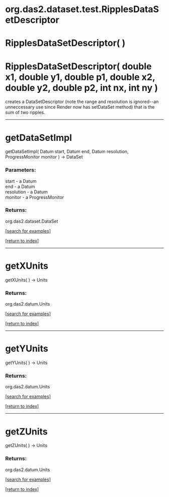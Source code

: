 # org.das2.dataset.test.RipplesDataSetDescriptor



# RipplesDataSetDescriptor( )


# RipplesDataSetDescriptor( double x1, double y1, double p1, double x2, double y2, double p2, int nx, int ny )
creates a DataSetDescriptor (note the range and resolution is ignored--an unneccessary use
 since Render now has setDataSet method) that is the sum of two ripples.

***
<a name="getDataSetImpl"></a>
# getDataSetImpl
getDataSetImpl( Datum start, Datum end, Datum resolution, ProgressMonitor monitor ) &rarr; DataSet



### Parameters:
start - a Datum
<br>end - a Datum
<br>resolution - a Datum
<br>monitor - a ProgressMonitor

### Returns:
org.das2.dataset.DataSet


<a href="https://github.com/autoplot/dev/search?q=getDataSetImpl&unscoped_q=getDataSetImpl">[search for examples]</a>

<a href="https://github.com/autoplot/documentation/blob/master/javadoc/index-all.md">[return to index]</a>

***
<a name="getXUnits"></a>
# getXUnits
getXUnits(  ) &rarr; Units



### Returns:
org.das2.datum.Units


<a href="https://github.com/autoplot/dev/search?q=getXUnits&unscoped_q=getXUnits">[search for examples]</a>

<a href="https://github.com/autoplot/documentation/blob/master/javadoc/index-all.md">[return to index]</a>

***
<a name="getYUnits"></a>
# getYUnits
getYUnits(  ) &rarr; Units



### Returns:
org.das2.datum.Units


<a href="https://github.com/autoplot/dev/search?q=getYUnits&unscoped_q=getYUnits">[search for examples]</a>

<a href="https://github.com/autoplot/documentation/blob/master/javadoc/index-all.md">[return to index]</a>

***
<a name="getZUnits"></a>
# getZUnits
getZUnits(  ) &rarr; Units



### Returns:
org.das2.datum.Units


<a href="https://github.com/autoplot/dev/search?q=getZUnits&unscoped_q=getZUnits">[search for examples]</a>

<a href="https://github.com/autoplot/documentation/blob/master/javadoc/index-all.md">[return to index]</a>


